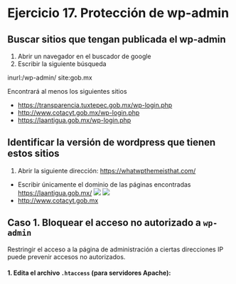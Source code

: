 # Ejercicio 17.  Protección de wp-admin

## Buscar sitios que tengan publicada el wp-admin
1. Abrir un navegador en el buscador de google
2. Escribir la siguiente búsqueda

inurl:/wp-admin/ site:gob.mx

Encontrará al menos los siguientes sitios
- https://transparencia.tuxtepec.gob.mx/wp-login.php
- http://www.cotacyt.gob.mx/wp-login.php
- https://laantigua.gob.mx/wp-login.php

## Identificar la versión de wordpress que tienen estos sitios

1. Abrir la siguiente dirección: https://whatwpthemeisthat.com/
- Escribir únicamente el dominio de las páginas encontradas
	https://laantigua.gob.mx/
![](https://i.imgur.com/mywer1s.png)
![](https://i.imgur.com/UYChGIh.png)
- http://www.cotacyt.gob.mx


## Caso 1. Bloquear el acceso no autorizado a `wp-admin`

Restringir el acceso a la página de administración a ciertas direcciones IP puede prevenir accesos no autorizados.

#### 1.  Edita el archivo `.htaccess` (para servidores Apache):


<!--stackedit_data:
eyJoaXN0b3J5IjpbLTYzMDk5MTI2MCwtMTcyNTU3NDA0OSwtNj
MzMDAyMjg1LC01NjU0MDIxMzZdfQ==
-->